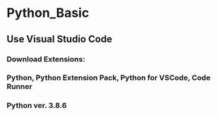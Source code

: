 # Python_Basic

## Use Visual Studio Code

### Download Extensions:

### Python, Python Extension Pack, Python for VSCode, Code Runner

### Python ver. 3.8.6
